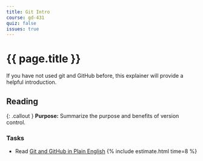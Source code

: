 ```yaml
---
title: Git Intro
course: gd-431
quiz: false
issues: true
---
```


# {{ page.title }}

If you have not used git and GitHub before, this explainer will provide a helpful introduction.

## Reading

{: .callout }
**Purpose:** Summarize the purpose and benefits of version control.

### Tasks
- Read [Git and GitHub in Plain English](https://blog.red-badger.com/2016/11/29/gitgithub-in-plain-english) {% include estimate.html time=8 %}
